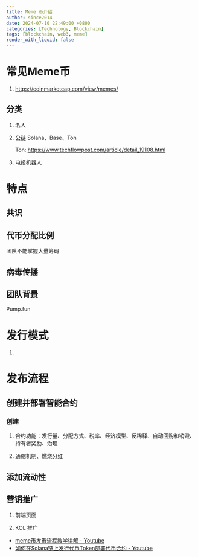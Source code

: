 ```yaml
---
title: Meme 币介绍
author: since2014
date: 2024-07-10 22:49:00 +0800
categories: [Technology, Blockchain]
tags: [blockchain, web3, meme]
render_with_liquid: false
---
```


# 常见Meme币

1. https://coinmarketcap.com/view/memes/


## 分类

1. 名人
2. 公链 
   Solana、Base、Ton

   Ton: https://www.techflowpost.com/article/detail_19108.html
3. 电报机器人

# 特点

## 共识

## 代币分配比例
团队不能掌握大量筹码
## 病毒传播

## 团队背景


Pump.fun

# 发行模式

1. 

# 发布流程

## 创建并部署智能合约

### 创建

1. 合约功能：发行量、分配方式、税率、经济模型、反稀释、自动回购和销毁、持有者奖励、治理

2. 通缩机制、燃烧分红
## 添加流动性

## 营销推广

1. 前端页面

2. KOL 推广

+ [meme币发币流程教学讲解 - Youtube](https://www.youtube.com/watch?v=ASKZIkQkgGY)
+ [如何在Solana链上发行代币Token部署代币合约 - Youtube](https://www.youtube.com/watch?v=YtZpc6xlWCU)

